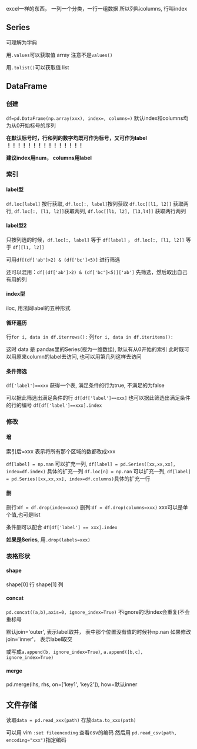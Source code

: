 excel一样的东西， 一列一个分类，一行一组数据
所以列叫columns, 行叫index

## Series
可理解为字典

用`.values`可以获取值 array
注意不是`values()`

用`.tolist()`可以获取值 list

## DataFrame
### 创建
`df=pd.DataFrame(np.array(xxx), index=, columns=)` 默认index和columns均为从0开始标号的序列

**在默认标号时，行和列的数字均既可作为标号，又可作为label ！！！！！！！！！！！！！！！**

**建议index用num， columns用label**

### 索引
#### label型
`df.loc[label]` 按行获取, `df.loc[:, label]`按列获取
`df.loc[[l1, l2]]` 获取两行, `df.loc[:, [l1, l2]]`获取两列,  `df.loc[[l1, l2], [l3,l4]]` 获取两行两列

#### label型2
只按列选的时候，`df.loc[:, label]` 等于 `df[label]` ， `df.loc[:, [l1, l2]]` 等于 `df[[l1, l2]]`

可用`df[(df['ab']>2) & (df['bc']<5)]` 进行筛选

还可以混用：`df[(df['ab']>2) & (df['bc']<5)]['ab']` 先筛选，然后取出自己有用的列

#### index型
iloc, 用法同label的五种形式

#### 循环遍历
行`for i, data in df.iterrows():`
列`for i, data in df.iteritems():`

这时 data 是 pandas里的Series(视为一维数组), 默认有从0开始的索引
此时既可以用原来column的label去访问, 也可以用第几列这样去访问

#### 条件筛选
`df['label']==xxx`
获得一个表, 满足条件的行为true, 不满足的为false

可以据此筛选出满足条件的行 `df[df['label']==xxx]`
也可以据此筛选出满足条件的行的编号 `df[df['label']==xxx].index`

### 修改
#### 增
索引后=xxx 表示将所有那个区域的数都改成xxx

`df[label] = np.nan` 可以扩充一列, `df[label] = pd.Series([xx,xx,xx], index=df.index)` 具体的扩充一列
`df.loc[n] = np.nan` 可以扩充一列, `df[label] = pd.Series([xx,xx,xx], index=df.columns)`具体的扩充一行

#### 删
删行:`df = df.drop(index=xxx)`
删列:`df = df.drop(columns=xxx)`
xxx可以是单个值,也可是list

条件删可以配合 `df[df['label'] == xxx].index`

**如果是Series**, 用`.drop(labels=xxx)`

### 表格形状

#### shape
shape[0] 行
shape[1] 列

#### concat
`pd.concat((a,b),axis=0, ignore_index=True)` 不ignore的话index会重复(不会重标号

默认join='outer', 表示label取并， 表中那个位置没有值的时候补np.nan
如果修改join='inner'， 表示label取交

或写成`a.append(b, ignore_index=True)`, `a.append([b,c], ignore_index=True)`

#### merge
pd.merge(lhs, rhs, on=['key1', 'key2']), how=默认inner

## 文件存储
读取`data = pd.read_xxx(path)`
存放`data.to_xxx(path)`

可以用 vim `:set fileencoding` 查看csv的编码
然后用 `pd.read_csv(path, encoding="xxx")`指定编码